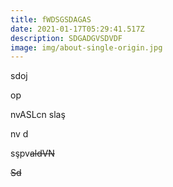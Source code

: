 ```yaml
---
title: fWDSGSDAGAS
date: 2021-01-17T05:29:41.517Z
description: SDGADGVSDVDF
image: img/about-single-origin.jpg
---
```

sdoj

op

nvASLcn slaş

nv d

sşpv~~aldVN~~

~~Sd~~